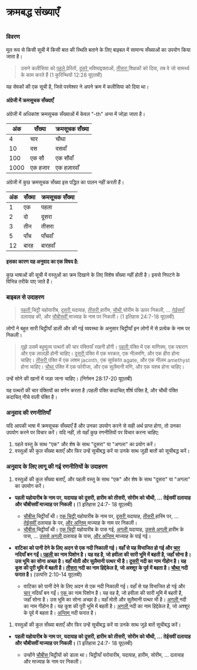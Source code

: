 # क्रमबद्ध संख्याएँ

 #

### विवरण

मूल रूप से किसी सूची में किसी बात की स्थिति बताने के लिए बाइबल में सामान्य सँख्याओं का उपयोग किया जाता है।

> उसने कलीसिया को <u> पहले </u> प्रेरितों, <u> दूसरे </u> भविष्यद्वक्ताओं, <u> तीसरा </u> शिक्षकों को दिया, तब वे जो सामर्थ्य के काम करते हैं (1 कुरिन्थियों 12:28 यूएलबी)

यह सेवकों की एक सूची है, जिसे परमेश्वर ने अपने क्रम में कलीसिया को दिया था।

#### अंग्रेजी में क्रमसूचक सँख्याएँ

अंग्रेजी में अधिकांश क्रमसूचक सँख्याओं में केवल "-th" अन्त में जोड़ा जाता है।

| अंक | सँख्या | क्रमसूचक सँख्या |
| -------- | -------- | -------- |
| 4 | चार | चौथा |
| 10 | दस | दसवाँ |
| 100 | एक सौ | एक सौवाँ |
| 1000 | एक हजार | एक हज़ारवाँ |

अंग्रेजी में कुछ क्रमसूचक सँख्या इस पद्धित का पालन नहीं करती हैं।

| अंक | सँख्या | क्रमसूचक सँख्या |
| -------- | -------- | -------- |
| 1 | एक | पहला |
| 2 | दो | दूसरा |
| 3 | तीन | तीसरा |
| 5 | पाँच | पाँचवाँ |
| 12 | बारह | बारहवाँ |


#### इसका कारण यह अनुवाद का एक विषय है:

कुछ भाषाओं की सूची में वस्तुओं का क्रम दिखाने के लिए विशेष सँख्या नहीं होती है। इससे निपटने के विभिन्न तरीके पाए जाते हैं।

### बाइबल से उदाहरण

> <u> पहली </u> चिट्ठी यहोयारीब, <u> दूसरी </u> यदायाह, <u> तीसरी </u> हारीम, <u> चौथी </u> सोरीम के ऊपर निकली, ... <u> तेईसवाँ</u> दलायाह की, और <u> चौबीसवीं </u> माज्याह के नाम पर निकली। (1 इतिहास 24:7-18 यूएलबी)

लोगों ने बहुत सारी चिट्ठीयाँ डाली और की गई व्यवस्था के अनुसार चिट्ठीयाँ इन लोगों में से प्रत्येक के नाम पर निकली।

> तूझे उसमें बहुमूल्य पत्थरों की चार पंक्तियाँ रखनी होंगी। <u> पहली </u> पंक्ति में एक माणिक्य, एक पद्मराग और एक लालड़ी होनी चाहिए। <u> दूसरी </u> पंक्ति में एक मरकत, एक नीलमणि, और एक हीरा होना चाहिए। <u> तीसरी </u> पंक्ति में एक लशम jacinth, एक सूर्यकांत agate, और एक नीलम amethyst होना चाहिए। <u> चौथा </u> पंक्ति में एक फोरीजा, और एक सुलैमानी मणि, और एक यशब होना चाहिए।

उन्हें सोने की खानों में जड़ा जाना चाहिए। (निर्गमन 28:17-20 यूएलबी)

यह पत्थरों की चार पंक्तियों का वर्णन करता है।पहली पंक्ति कदाचित् शीर्ष पंक्ति है, और चौथी पंक्ति कदाचित् नीचे वाली पंक्ति है।

### अनुवाद की रणनीतियाँ

यदि आपकी भाषा में क्रमसूचक सँख्याएँ हैं और उनका उपयोग करने से सही अर्थ प्राप्त होगा, तो उनका उपयोग करने पर विचार करें। यदि नहीं, तो यहाँ कुछ रणनीतियों पर विचार करना चाहिए:

1. पहले वस्तु के साथ "एक" और शेष के साथ "दूसरा" या "अगला" का प्रयोग करें।
1. वस्तुओं की कुल सँख्या बताएँ और फिर उन्हें सूचीबद्ध करें या उनके साथ जुड़ी बातों को सूचीबद्ध करें।

### अनुवाद के लिए लागू की गई रणनीतियों के उदाहरण

1. वस्तुओं की कुल सँख्या बताएँ, और पहली वस्तु के साथ "एक" और शेष के साथ "दूसरा" या "अगला" का उपयोग करें।

* **पहली यहोयारीब के नाम पर, यदायाह को दूसरी, हारीम को तीसरी, सोरीम को चौथी, ... तेईसवीं दलायाह और चौबीसवीं माज्याह पर निकली।** (1 इतिहास 24:7- 18 यूएलबी)

	* <u> चौबीस </u> चिट्ठीयाँ थी। <u> एक चिट्ठी </u> यहोयारीब के नाम पर, <u> दूसरी </u> यदायाह, <u> तीसरी </u> हारिम पर, ... <u> तेईसवीं </u>दलायाह के पर, <u> और अन्तिम </u> माज्याह के नाम पर निकली।
	* <u> चौबीस </u> चिट्ठीयाँ थी। <u> एक चिट्टी</u> यहोयारीब के पास गई, <u> अगली </u> यदायाह, <u> उससे अगली </u> हारीम के पास, ... <u> उससे अगली </u>दलायाह के पास, <u> और अन्तिम </u> माज्याह के पाई गई।

* **वाटिका को पानी देने के लिए अदन से एक नदी निकाली गई। वहाँ से यह विभाजित हो गई और <u> चार </u> नदियाँ बन गईं।<u> पहली </u> का नाम पिशोन है। यह वह है, जो हवीला की सारी भूमि में बहती है, जहाँ सोना है। उस भूमि का सोना अच्छा है। वहाँ मोती और सुलैमानी पत्थर भी है। <u> दूसरी </u> नदी का नाम गीहोन है। यह कूश की पूरी भूमि में बहती है। <u> तीसरा </u> नदी का नाम हिद्देकेल है, जो अश्शूर के पूर्व में बहता है। <u> चौथा </u> नदी फरात है।** (उत्पत्ति 2:10-14 यूएलबी)

	* वाटिका को पानी देने के लिए अदन से एक नदी निकाली गई। वहाँ से यह विभाजित हो गई और <u> चार </u> नदियाँ बन गईं। <u> एक </u> का नाम पिशोन है। यह वह है, जो हवीला की सारी भूमि में बहती है, जहाँ सोना है। उस भूमि का सोना अच्छा है। वहाँ मोती और सुलैमानी पत्थर भी है। <u> अगली </u> नदी का नाम गीहोन है। यह कूश की पूरी भूमि में बहती है। <u> अगली </u> नदी का नाम हिद्देकेल है, जो अश्शूर के पूर्व में बहता है। <u> अन्तिम </u> नदी फरात है।

1. वस्तुओं की कुल सँख्या बताएँ और फिर उन्हें सूचीबद्ध करें या उनके साथ जुड़े बातें सूचीबद्ध करें।

* **पहली यहोयारीब के नाम पर, यदायाह को दूसरी, हारीम को तीसरी, सोरीम को चौथी, ... तेईसवीं दलायाह और चौबीसवीं माज्याह पर निकली।** (1 इतिहास 24:7- 18 यूएलबी)

	* उन्होंने <u> चौबीस </u> चिट्ठीयों को डाला था। चिट्ठीयाँ यरोयारीब, यदायाह, हारीम, सोरीम, ... दलायाह और माज्याह के नाम पर निकली।
